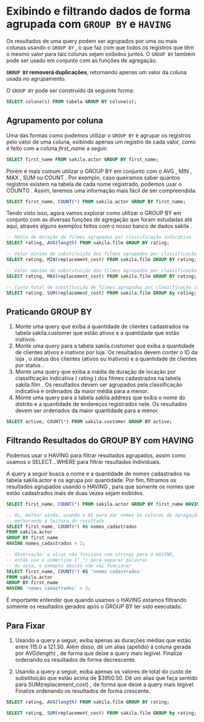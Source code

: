 # Exibindo e filtrando dados de forma agrupada com `GROUP BY` e `HAVING`
Os resultados de uma query podem ser agrupados por uma ou mais colunas usando o `GROUP BY` , o que faz com que todos os registros que têm o mesmo valor para tais colunas sejam exibidos juntos. O `GROUP BY` também pode ser usado em conjunto com as funções de agregação.

**`GROUP BY` removerá duplicações**, retornando apenas um valor da coluna usada no agrupamento.


O `GROUP BY` pode ser construído da seguinte forma:
```sql
SELECT coluna(s) FROM tabela GROUP BY coluna(s);
```


## Agrupamento por coluna
Uma das formas como podemos utilizar o `GROUP BY` é agrupar os registros pelo valor de uma coluna, exibindo apenas um registro de cada valor, como é feito com a coluna *first_name* a seguir.
```sql
SELECT first_name FROM sakila.actor GROUP BY first_name;
```

Porém é mais comum utilizar o GROUP BY em conjunto com o AVG , MIN , MAX , SUM ou COUNT . Por exemplo, caso queiramos saber quantos registros existem na tabela de cada nome registrado, podemos usar o COUNT() . Assim, teremos uma informação mais fácil de ser compreendida.
```sql
SELECT first_name, COUNT(*) FROM sakila.actor GROUP BY first_name;
```


Tendo visto isso, agora vamos explorar como utilizar o GROUP BY em conjunto com as diversas funções de agregação que foram estudadas até aqui, através alguns exemplos feitos com o nosso banco de dados sakila .
```sql
-- Média de duração de filmes agrupados por classificação indicativa
SELECT rating, AVG(length) FROM sakila.film GROUP BY rating;

-- Valor mínimo de substituição dos filmes agrupados por classificação indicativa
SELECT rating, MIN(replacement_cost) FROM sakila.film GROUP BY rating;

-- Valor máximo de substituição dos filmes agrupados por classificação indicativa
SELECT rating, MAX(replacement_cost) FROM sakila.film GROUP BY rating;

-- Custo total de substituição de filmes agrupados por classificação indicativa
SELECT rating, SUM(replacement_cost) FROM sakila.film GROUP by rating;
```


## Praticando GROUP BY
1. Monte uma query que exiba a quantidade de clientes cadastrados na tabela sakila.customer que estão ativos e a quantidade que estão inativos.
2. Monte uma query para a tabela sakila.customer que exiba a quantidade de clientes ativos e inativos por loja. Os resultados devem conter o ID da loja , o status dos clientes (ativos ou inativos) e a quantidade de clientes por status .
3. Monte uma query que exiba a média de duração de locação por classificação indicativa ( rating ) dos filmes cadastrados na tabela sakila.film . Os resultados devem ser agrupados pela classificação indicativa e ordenados da maior média para a menor.
4. Monte uma query para a tabela sakila.address que exiba o nome do distrito e a quantidade de endereços registrados nele. Os resultados devem ser ordenados da maior quantidade para a menor.
```sql
SELECT active, COUNT(*) FROM sakila.customer GROUP BY active; 
```


## Filtrando Resultados do GROUP BY com HAVING
Podemos usar o HAVING para filtrar resultados agrupados, assim como usamos o SELECT...WHERE para filtrar resultados individuais.

A query a seguir busca o nome e a quantidade de nomes cadastrados na tabela sakila.actor e os agrupa por quantidade. Por fim, filtramos os resultados agrupados usando o HAVING , para que somente os nomes que estão cadastrados mais de duas vezes sejam exibidos.
```sql
SELECT first_name, COUNT(*) FROM sakila.actor GROUP BY first_name HAVING COUNT(*) > 2;

-- Ou, melhor ainda, usando o AS para dar nomes às colunas de agregação,
-- melhorando a leitura do resultado
SELECT first_name, COUNT(*) AS nomes_cadastrados
FROM sakila.actor
GROUP BY first_name
HAVING nomes_cadastrados > 2;

-- Observação: o alias não funciona com strings para o HAVING,
-- então use o underline ("_") para separar palavras
-- Ou seja, o exemplo abaixo não vai funcionar
SELECT first_name, COUNT(*) AS 'nomes cadastrados'
FROM sakila.actor
GROUP BY first_name
HAVING 'nomes cadastrados' > 2;
```


É importante entender que quando usamos o HAVING estamos filtrando somente os resultados gerados após o GROUP BY ter sido executado.


## Para Fixar
1. Usando a query a seguir, exiba apenas as durações médias que estão entre 115.0 a 121.50. Além disso, dê um alias (apelido) à coluna gerada por AVG(length) , de forma que deixe a query mais legível. Finalize ordenando os resultados de forma decrescente.

2. Usando a query a seguir, exiba apenas os valores de total do custo de substituição que estão acima de $3950.50. Dê um alias que faça sentido para SUM(replacement_cost) , de forma que deixe a query mais legível. Finalize ordenando os resultados de forma crescente.
```sql
SELECT rating, AVG(length) FROM sakila.film GROUP BY rating;

SELECT rating, SUM(replacement_cost) FROM sakila.film GROUP by rating;
```
